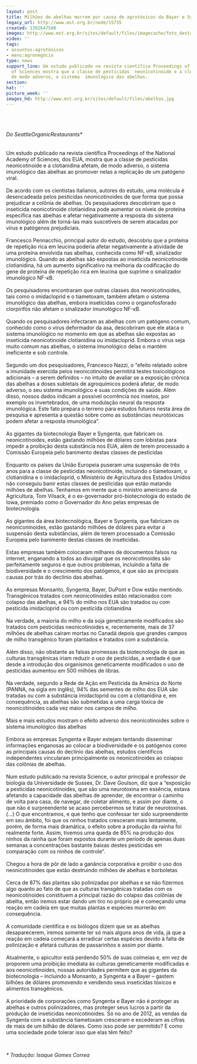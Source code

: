 ```yaml
---
layout: post
title: Milhões de abelhas morrem por causa de agrotóxicos da Bayer e Syngenta
legacy_url: http://www.mst.org.br/node/15735
created: 1392647500
images: http://www.mst.org.br/sites/default/files/imagecache/foto_destaque/abelhas.jpg
video: ''
tags:
- assuntos:agrotóxicos
- menu:agronegócio
type: news
support_line: Um estudo publicado na revista científica Proceedings of the National  Academy
  of Sciences mostra que a classe de pesticidas  neonicotinoide e a clotianidina afetam,
  de modo adverso, o sistema  imunológico das abelhas.
section: 
hat: ''
picture_week: ''
images_hd: http://www.mst.org.br/sites/default/files/abelhas.jpg
---
```

<p><br><br><br><em>Do SeattleOrganicRestaurants*<br></em><br><br>Um estudo publicado na revista científica Proceedings of the National Academy of Sciences, dos EUA, mostra que a classe de pesticidas neonicotinoide e a clotianidina afetam, de modo adverso, o sistema imunológico das abelhas ao promover nelas a replicação de um patógeno viral.<br><br>De acordo com os cientistas italianos, autores do estudo, uma molécula é desencadeada pelos pesticidas neonicotinoides de que forma que possa prejudicar a colônia de abelhas. Os pesquisadores descobriram que o inseticida neonicotinoide clotianidina pode aumentar os níveis de proteína específica nas abelhas e afetar negativamente a resposta do sistema imunológico além de torná-las mais suscetíveis de serem atacadas por vírus e patógenos prejudiciais.<br><br>Francesco Pennacchio, principal autor do estudo, descobriu que a proteína de repetição rica em leucina poderia afetar negativamente a atividade de uma proteína envolvida nas abelhas, conhecida como NF-κB, sinalizador imunológico. Quando as abelhas são expostas ao inseticida neonicotinoide clotianidina, há um aumento significativo na melhoria da codificação do gene de proteína de repetição rica em leucina que suprime o sinalizador imunológico NF-κB.<br><br>Os pesquisadores encontraram que outras classes dos neonicotinoides, tais como o imidacloprid e o tiametoxam, também afetam o sistema imunológico das abelhas, embora inseticidas como o organofosforado clorpirifós não afetam o sinalizador imunológico NF-κB.<br><br>Quando os pesquisadores infectaram as abelhas com um patógeno comum, conhecido como o vírus deformador da asa, descobriram que ele ataca o sistema imunológico no momento em que as abelhas são expostas ao inseticida neonicotinoide clotianidina ou imidacloprid. Embora o vírus seja muito comum nas abelhas, o sistema imunológico delas o mantém ineficiente e sob controle.<br><br>Segundo um dos pesquisadores, Francesco Nazzi, o “efeito relatado sobre a imunidade exercida pelos neonicotinoides permitirá testes toxicológicos adicionais – a serem definidos – no intuito de avaliar se a exposição crônica das abelhas a doses subletais de agroquímicos poderá afetar, de modo adverso, o seu sistema imunológico e suas condições de saúde. Além disso, nossos dados indicam a possível ocorrência nos insetos, por exemplo os invertebrados, de uma modulação neural da resposta imunológica. Este fato prepara o terreno para estudos futuros nesta área de pesquisa e apresenta a questão sobre como as substâncias neurotóxicas podem afetar a resposta imunológica”.<br><br>As gigantes da biotecnologia Bayer e Syngenta, que fabricam os neonicotinoides, estão gastando milhões de dólares com lobistas para impedir a proibição desta substância nos EUA, além de terem processado a Comissão Europeia pelo banimento destas classes de pesticidas<br><br>Enquanto os países da União Europeia puseram uma suspensão de três anos para a classe de pesticidas neonicotinoide, incluindo o tiametoxam, o clotianidina e o imidacloprid, o Ministério de Agricultura dos Estados Unidos não conseguiu banir estas classes de pesticidas que estão matando milhões de abelhas. Tenhamos em mente que o ministro americano da Agricultura, Tom Vilsack, é o ex-governador pró-biotecnologia do estado de Iowa, premiado como o Governador do Ano pelas empresas de biotecnologia.<br><br>As gigantes da área biotecnológica, Bayer e Syngenta, que fabricam os neoniconinoides, estão gastando milhões de dólares para evitar a suspensão desta substâncias, além de terem processado a Comissão Europeia pelo banimento destas classes de inseticidas.<br><br>Estas empresas também colocaram milhares de documentos falsos na internet, enganando a todos ao divulgar que os neonicotinoides são perfeitamente seguros e que outros problemas, incluindo a falta de biodiversidade e o crescimento dos patógenos, é que são as principais causas por trás do declínio das abelhas.<br><br>As empresas Monsanto, Syngenta, Bayer, DuPont e Dow estão mentindo. Transgênicos tratados com neonicotinoides estão relacionados com colapso das abelhas, e 94% do milho nos EUA são tratados ou com pesticida imidacloprid ou com pesticida clotianidina<br><br>Na verdade, a maioria do milho e da soja geneticamente modificados são tratados com pesticidas neonicotinoides e, recentemente, mais de 37 milhões de abelhas caíram mortas no Canadá depois que grandes campos de milho transgênico foram plantados e tratados com a substância.<br><br>Além disso, não obstante as falsas promessas da biotecnologia de que as culturas transgênicas iriam reduzir o uso de pesticidas, a verdade é que desde a introdução dos organismos geneticamente modificados o uso de pesticidas aumentou em 500 milhões de libras.<br><br>Na verdade, segundo a Rede de Ação em Pesticida da América do Norte (PANNA, na sigla em inglês), 94% das sementes de milho dos EUA são tratadas ou com a substância imidacloprid ou com a clotianidina e, em consequência, as abelhas são submetidas a uma carga tóxica de neonicotinoides cada vez maior nos campos de milho.<br><br>Mais e mais estudos mostram o efeito adverso dos neonicotinoides sobre o sistema imunológico das abelhas<br><br>Embora as empresas Syngenta e Bayer estejam tentando disseminar informações enganosas ao colocar a biodiversidade e os patógenos como as principais causas do declínio das abelhas, estudos científicos independentes vincularam principalmente os neonicotinoides ao colapso das colônias de abelhas.<br><br>Num estudo publicado na revista Science, o autor principal e professor de biologia da Universidade de Sussex, Dr. Dave Goulson, diz que a “exposição a pesticidas neonicotinoides, que são uma neurotoxina em essência, estava afetando a capacidade das abelhas de aprender, de encontrar o caminho de volta para casa, de navegar, de coletar alimento, e assim por diante, o que não é surpreendente se acaso percebermos se tratar de neurotoxinas. (...) O que encontramos, e que tenho que confessar ter sido surpreendente em seu âmbito, foi que os ninhos tratados cresceram mais lentamente, porém, de forma mais dramática, o efeito sobre a produção da rainha foi realmente forte. Assim, tivemos uma queda de 85% na produção dos ninhos da rainha que foram expostos durante um período de apenas duas semanas a concentrações bastante baixas destes pesticidas em comparação com os ninhos de controle”.<br><br>Chegou a hora de pôr de lado a ganância corporativa e proibir o uso dos neonicotinoides que estão destruindo milhões de abelhas e borboletas<br><br>Cerca de 87% das plantas são polinizadas por abelhas e se não fizermos algo quanto ao fato de que as culturas transgênicas tratadas com os neonicotinoides constituem a principal razão do colapso das colônias de abelha, então iremos estar dando um tiro no próprio pé e começando uma reação em cadeia em que muitas plantas e espécies morrerão em consequência.<br><br>A comunidade científica e os biólogos dizem que se as abelhas desaparecerem, iremos somente ter só mais alguns anos de vida, já que a reação em cadeia começará a erradicar certas espécies devido à falta de polinização e afetará culturas de passarinhos e assim por diante.<br><br>Atualmente, o apicultor está perdendo 50% de suas colmeias e, em vez de proporem uma proibição imediata às culturas geneticamente modificadas e aos neonicotinoides, nossas autoridades permitem que as gigantes da biotecnologia – incluindo a Monsanto, a Syngenta e a Bayer – gastem bilhões de dólares promovendo e vendendo seus inseticidas tóxicos e alimentos transgênicos.<br><br>A prioridade de corporações como Syngenta e Bayer não é proteger as abelhas e outros polinizadores, mas proteger seus lucros a partir da produção de inseticidas neonicotinoides. Só no ano de 2012, as vendas da Syngenta com a substância tiametoxam cresceram e excederam as cifras de mais de um bilhão de dólares. Como isso pode ser permitido? E como uma sociedade pode tolerar isso que elas têm feito?</p><p>&nbsp;</p><p><em>*&nbsp;Tradução: Isaque Gomes Correa<br></em></p>

